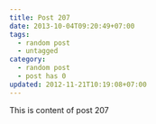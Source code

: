 ```yaml
---
title: Post 207
date: 2013-10-04T09:20:49+07:00
tags:
  - random post
  - untagged
category:
  - random post
  - post has 0
updated: 2012-11-21T10:19:08+07:00
---
```

This is content of post 207